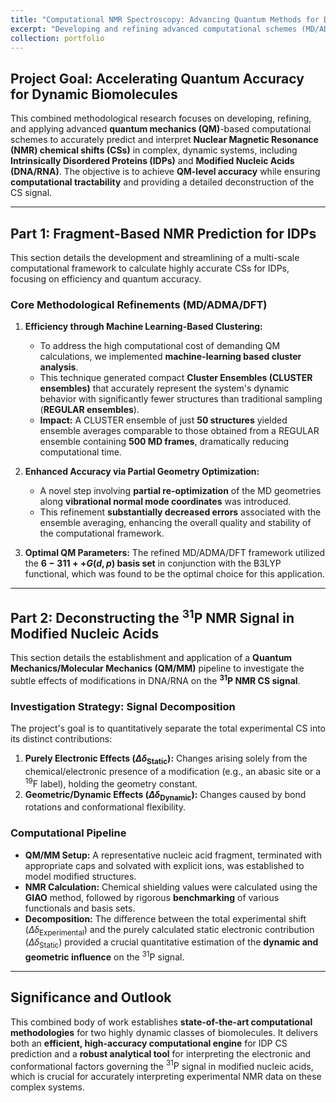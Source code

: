 ```yaml
---
title: "Computational NMR Spectroscopy: Advancing Quantum Methods for Disordered Biomolecules"
excerpt: "Developing and refining advanced computational schemes (MD/ADMA/DFT/QM/MM) to achieve high-accuracy NMR chemical shift predictions for Intrinsically Disordered Proteins (IDPs) and to deconstruct the 31P NMR signal in modified nucleic acids.<br/><img src='/images/Front5-NMR.png'>"
collection: portfolio
---
```


## Project Goal: Accelerating Quantum Accuracy for Dynamic Biomolecules

This combined methodological research focuses on developing, refining, and applying advanced **quantum mechanics (QM)**-based computational schemes to accurately predict and interpret **Nuclear Magnetic Resonance (NMR) chemical shifts (CSs)** in complex, dynamic systems, including **Intrinsically Disordered Proteins (IDPs)** and **Modified Nucleic Acids (DNA/RNA)**. The objective is to achieve **QM-level accuracy** while ensuring **computational tractability** and providing a detailed deconstruction of the $\text{CS}$ signal.

***

## Part 1: Fragment-Based NMR Prediction for IDPs

This section details the development and streamlining of a multi-scale computational framework to calculate highly accurate $\text{CSs}$ for IDPs, focusing on efficiency and quantum accuracy.

### Core Methodological Refinements (MD/ADMA/DFT)

1.  **Efficiency through Machine Learning-Based Clustering:**
    * To address the high computational cost of demanding QM calculations, we implemented **machine-learning based cluster analysis**.
    * This technique generated compact **Cluster Ensembles (CLUSTER ensembles)** that accurately represent the system's dynamic behavior with significantly fewer structures than traditional sampling (**REGULAR ensembles**).
    * **Impact:** A CLUSTER ensemble of just **50 structures** yielded ensemble averages comparable to those obtained from a REGULAR ensemble containing **500 MD frames**, dramatically reducing computational time.

2.  **Enhanced Accuracy via Partial Geometry Optimization:**
    * A novel step involving **partial re-optimization** of the MD geometries along **vibrational normal mode coordinates** was introduced.
    * This refinement **substantially decreased errors** associated with the ensemble averaging, enhancing the overall quality and stability of the computational framework.

3.  **Optimal QM Parameters:** The refined MD/ADMA/DFT framework utilized the **$6-311++G(d,p)$ basis set** in conjunction with the B3LYP functional, which was found to be the optimal choice for this application.

***

## Part 2: Deconstructing the $\text{}^{31}\text{P}$ NMR Signal in Modified Nucleic Acids

This section details the establishment and application of a **Quantum Mechanics/Molecular Mechanics (QM/MM)** pipeline to investigate the subtle effects of modifications in DNA/RNA on the **$\mathbf{^{31}P}$ NMR $\text{CS}$ signal**.

### Investigation Strategy: Signal Decomposition

The project's goal is to quantitatively separate the total experimental $\text{CS}$ into its distinct contributions:

1.  **Purely Electronic Effects ($\Delta\delta_{\text{Static}}$):** Changes arising solely from the chemical/electronic presence of a modification (e.g., an abasic site or a $\text{}^{19}\text{F}$ label), holding the geometry constant.
2.  **Geometric/Dynamic Effects ($\Delta\delta_{\text{Dynamic}}$):** Changes caused by bond rotations and conformational flexibility.

### Computational Pipeline

* **QM/MM Setup:** A representative nucleic acid fragment, terminated with appropriate caps and solvated with explicit ions, was established to model modified structures.
* **NMR Calculation:** Chemical shielding values were calculated using the **GIAO** method, followed by rigorous **benchmarking** of various functionals and basis sets.
* **Decomposition:** The difference between the total experimental shift ($\Delta\delta_{\text{Experimental}}$) and the purely calculated static electronic contribution ($\Delta\delta_{\text{Static}}$) provided a crucial quantitative estimation of the **dynamic and geometric influence** on the $\text{}^{31}\text{P}$ signal.

***

## Significance and Outlook

This combined body of work establishes **state-of-the-art computational methodologies** for two highly dynamic classes of biomolecules. It delivers both an **efficient, high-accuracy computational engine** for IDP $\text{CS}$ prediction and a **robust analytical tool** for interpreting the electronic and conformational factors governing the $\text{}^{31}\text{P}$ signal in modified nucleic acids, which is crucial for accurately interpreting experimental NMR data on these complex systems.
